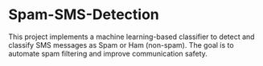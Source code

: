 # Spam-SMS-Detection
This project implements a machine learning-based classifier to detect and classify SMS messages as Spam or Ham (non-spam). The goal is to automate spam filtering and improve communication safety.
